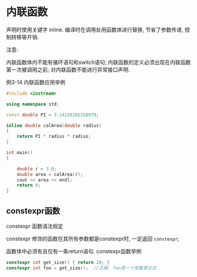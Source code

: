 # 内联函数

声明时使用关键字 inline.
编译时在调用处用函数体进行替换, 节省了参数传递, 控制转移等开销.

注意:

内联函数体内不能有循环语句和switch语句;
内联函数的定义必须出现在内联函数第一次被调用之前;
对内联函数不能进行异常接口声明.

例3-14  内联函数应用举例

```cpp
#include <iostream>

using namespace std;

const double PI = 3.14159265358979;

inline double calArea(double radius)
{
    return PI * radius * radius;
}

int main()
{

    double r = 3.0;
    double area = calArea(r);
    cout << area << endl;
    return 0;
}
```

## constexpr函数

constexpr 函数语法规定

constexpr 修饰的函数在其所有参数都是constexpr时, 一定返回 `constexpr`;

函数体中必须有且仅有一条return语句.
constexpr函数举例

```cpp
constexpr int get_size() { return 20; }
constexpr int foo = get_size();  //正确: foo是一个常量表达式
```
